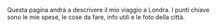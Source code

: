 Questa pagina andrà a descrivere il mio viaggio a Londra.
I punti chiave sono le mie spese, le cose da fare, info utili e le foto della città.